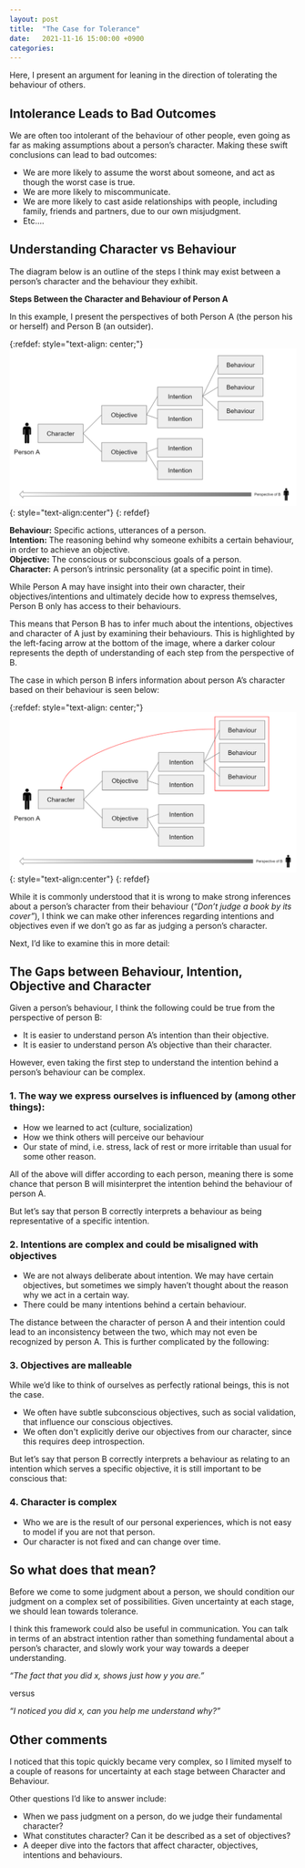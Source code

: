 ```yaml
---
layout: post
title:  "The Case for Tolerance"
date:   2021-11-16 15:00:00 +0900
categories:
---
```


Here, I present an argument for leaning in the direction of tolerating the behaviour of others.

## Intolerance Leads to Bad Outcomes

We are often too intolerant of the behaviour of other people, even going as far as making assumptions about a person’s character. Making these swift conclusions can lead to bad outcomes:

- We are more likely to assume the worst about someone, and act as though the worst case is true.
- We are more likely to miscommunicate.
- We are more likely to cast aside relationships with people, including family, friends and partners, due to our own misjudgment.
- Etc….

## Understanding Character vs Behaviour

The diagram below is an outline of the steps I think may exist between a person’s character and the behaviour they exhibit.

**Steps Between the Character and Behaviour of Person A**

In this example, I present the perspectives of both Person A (the person his or herself) and Person B (an outsider).

{:refdef: style="text-align: center;"}
![Arrow](https://raw.githubusercontent.com/valencia21/valencia21.github.io/master/_site/assets/img/2021-11-16/flowchart_arrow.png){: style="text-align:center"}
{: refdef}

**Behaviour:** Specific actions, utterances of a person.<br />
**Intention:** The reasoning behind why someone exhibits a certain behaviour, in order to achieve an objective.<br />
**Objective:** The conscious or subconscious goals of a person.<br />
**Character:** A person’s intrinsic personality (at a specific point in time).<br />

While Person A may have insight into their own character, their objectives/intentions and ultimately decide how to express themselves, Person B only has access to their behaviours.

This means that Person B has to infer much about the intentions, objectives and character of A just by examining their behaviours. This is highlighted by the left-facing arrow at the bottom of the image, where a darker colour represents the depth of understanding of each step from the perspective of B.

The case in which person B infers information about person A’s character based on their behaviour is seen below:

{:refdef: style="text-align: center;"}
![Character Inference](https://raw.githubusercontent.com/valencia21/valencia21.github.io/master/_site/assets/img/2021-11-16/flowchart_inference.png){: style="text-align:center"}
{: refdef}

While it is commonly understood that it is wrong to make strong inferences about a person’s character from their behaviour (*“Don’t judge a book by its cover”*), I think we can make other inferences regarding intentions and objectives even if we don’t go as far as judging a person’s character.

Next, I’d like to examine this in more detail:

## The Gaps between Behaviour, Intention, Objective and Character

Given a person’s behaviour, I think the following could be true from the perspective of person B:

- It is easier to understand person A’s intention than their objective.
- It is easier to understand person A’s objective than their character.

However, even taking the first step to understand the intention behind a person’s behaviour can be complex.

### 1. The way we express ourselves is influenced by (among other things):

- How we learned to act (culture, socialization)
- How we think others will perceive our behaviour
- Our state of mind, i.e. stress, lack of rest or more irritable than usual for some other reason.

All of the above will differ according to each person, meaning there is some chance that person B will misinterpret the intention behind the behaviour of person A.

But let’s say that person B correctly interprets a behaviour as being representative of a specific intention.

### 2. Intentions are complex and could be misaligned with objectives

- We are not always deliberate about intention. We may have certain objectives, but sometimes we simply haven’t thought about the reason why we act in a certain way.
- There could be many intentions behind a certain behaviour.

The distance between the character of person A and their intention could lead to an inconsistency between the two, which may not even be recognized by person A. This is further complicated by the following:

### 3. Objectives are malleable

While we’d like to think of ourselves as perfectly rational beings, this is not the case.

- We often have subtle subconscious objectives, such as social validation, that influence our conscious objectives.
- We often don't explicitly derive our objectives from our character, since this requires deep introspection.

But let’s say that person B correctly interprets a behaviour as relating to an intention which serves a specific objective, it is still important to be conscious that:

### 4. Character is complex

- Who we are is the result of our personal experiences, which is not easy to model if you are not that person.
- Our character is not fixed and can change over time.

## So what does that mean?

Before we come to some judgment about a person, we should condition our judgment on a complex set of possibilities. Given uncertainty at each stage, we should lean towards tolerance.

I think this framework could also be useful in communication. You can talk in terms of an abstract intention rather than something fundamental about a person’s character, and slowly work your way towards a deeper understanding.

*“The fact that you did x, shows just how y you are.”*

versus

*“I noticed you did x, can you help me understand why?”*

## Other comments

I noticed that this topic quickly became very complex, so I limited myself to a couple of reasons for uncertainty at each stage between Character and Behaviour.

Other questions I’d like to answer include:

- When we pass judgment on a person, do we judge their fundamental character?
- What constitutes character? Can it be described as a set of objectives?
- A deeper dive into the factors that affect character, objectives, intentions and behaviours.